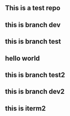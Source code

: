 ## This is a test repo

## this is branch dev

## this is branch test


## hello world

## this is branch test2
## this is branch dev2



## this is iterm2

